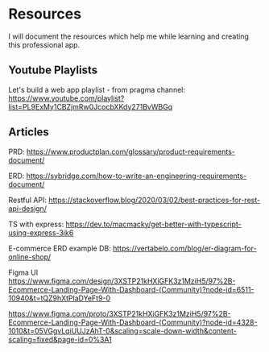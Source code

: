 # Resources

I will document the resources which help me while learning and creating this professional app.

## Youtube Playlists

Let's build a web app playlist - from pragma channel:
https://www.youtube.com/playlist?list=PL9ExMy1CBZjmRw0JcocbXKdy271BvWBGq

## Articles

PRD:
https://www.productplan.com/glossary/product-requirements-document/

ERD:
https://sybridge.com/how-to-write-an-engineering-requirements-document/

Restful API:
https://stackoverflow.blog/2020/03/02/best-practices-for-rest-api-design/

TS with express:
https://dev.to/macmacky/get-better-with-typescript-using-express-3ik6

E-commerce ERD example DB:
https://vertabelo.com/blog/er-diagram-for-online-shop/

Figma UI
https://www.figma.com/design/3XSTP21kHXiGFK3z1MziH5/97%2B-Ecommerce-Landing-Page-With-Dashboard-(Community)?node-id=6511-10940&t=tQZ9hXtPlaDYeFt9-0

https://www.figma.com/proto/3XSTP21kHXiGFK3z1MziH5/97%2B-Ecommerce-Landing-Page-With-Dashboard-(Community)?node-id=4328-1010&t=05VGgvLqiUUJzAhT-0&scaling=scale-down-width&content-scaling=fixed&page-id=0%3A1
